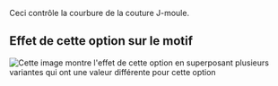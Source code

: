 Ceci contrôle la courbure de la couture J-moule.

## Effet de cette option sur le motif

![Cette image montre l'effet de cette option en superposant plusieurs variantes qui ont une valeur différente pour cette option](charlie_flycurve_sample.svg "Effet de cette option sur le motif")
